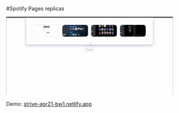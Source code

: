 #Spotify Pages replicas 

![](docs/preview.gif)

Demo:  [strive-apr21-bw1.netlify.app](https://strive-apr21-bw1.netlify.app)